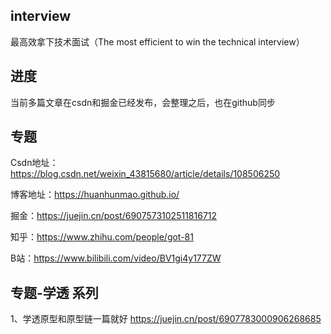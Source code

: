 ## interview
  最高效拿下技术面试（The most efficient to win the technical interview）

## 进度 
  当前多篇文章在csdn和掘金已经发布，会整理之后，也在github同步
  
## 专题
  Csdn地址：https://blog.csdn.net/weixin_43815680/article/details/108506250

  博客地址：https://huanhunmao.github.io/
  
  掘金：https://juejin.cn/post/6907573102511816712

  知乎：https://www.zhihu.com/people/got-81

  B站：https://www.bilibili.com/video/BV1gi4y177ZW


## 专题-学透 系列
  1、学透原型和原型链一篇就好 https://juejin.cn/post/6907783000906268685
